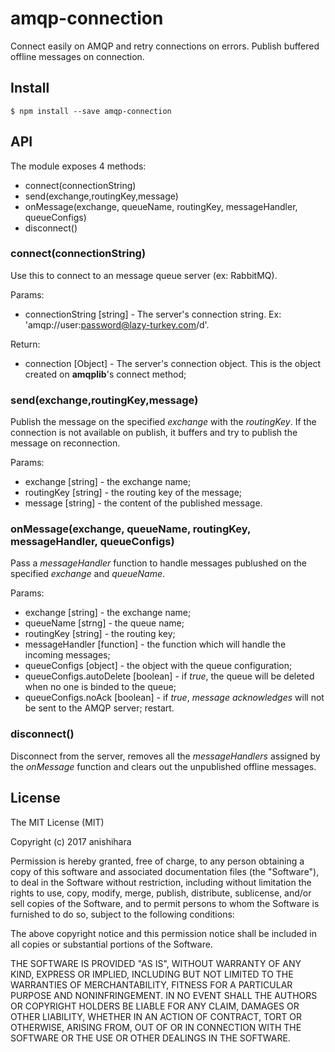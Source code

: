 # amqp-connection

Connect easily on AMQP and retry connections on errors. Publish buffered offline messages on connection.

## Install

```
$ npm install --save amqp-connection
```

## API

The module exposes 4 methods:

* connect(connectionString)
* send(exchange,routingKey,message)
* onMessage(exchange, queueName, routingKey, messageHandler, queueConfigs)
* disconnect()


### connect(connectionString)

Use this to connect to an message queue server (ex: RabbitMQ).

Params:

* connectionString [string] - The server's connection string. Ex: 'amqp://user:password@lazy-turkey.com/d'.

Return:

* connection [Object] - The server's connection object. This is the object created on **amqplib**'s connect method;

### send(exchange,routingKey,message)

Publish the message on the specified *exchange* with the *routingKey*. If the connection is not available on publish, it buffers and try to publish the message on reconnection.

Params:

* exchange [string] - the exchange name;
* routingKey [string] - the routing key of the message;
* message [string] - the content of the published message.

### onMessage(exchange, queueName, routingKey, messageHandler, queueConfigs)

Pass a *messageHandler* function to handle messages publushed on the specified *exchange* and *queueName*.

Params:

* exchange [string] - the exchange name;
* queueName [strng] - the queue name;
* routingKey [string] - the routing key;
* messageHandler [function] - the function which will handle the incoming messages;
* queueConfigs [object] - the object with the queue configuration;
* queueConfigs.autoDelete [boolean] - if *true*, the queue will be deleted when no one is binded to the queue;
* queueConfigs.noAck [boolean] - if *true*, *message acknowledges* will not be sent to the AMQP server; restart.

### disconnect()

Disconnect from the server, removes all the *messageHandlers* assigned by the *onMessage* function and clears out the unpublished offline messages.

## License

The MIT License (MIT)

Copyright (c) 2017 anishihara

Permission is hereby granted, free of charge, to any person obtaining a copy of
this software and associated documentation files (the "Software"), to deal in
the Software without restriction, including without limitation the rights to
use, copy, modify, merge, publish, distribute, sublicense, and/or sell copies of
the Software, and to permit persons to whom the Software is furnished to do so,
subject to the following conditions:

The above copyright notice and this permission notice shall be included in all
copies or substantial portions of the Software.

THE SOFTWARE IS PROVIDED "AS IS", WITHOUT WARRANTY OF ANY KIND, EXPRESS OR
IMPLIED, INCLUDING BUT NOT LIMITED TO THE WARRANTIES OF MERCHANTABILITY, FITNESS
FOR A PARTICULAR PURPOSE AND NONINFRINGEMENT. IN NO EVENT SHALL THE AUTHORS OR
COPYRIGHT HOLDERS BE LIABLE FOR ANY CLAIM, DAMAGES OR OTHER LIABILITY, WHETHER
IN AN ACTION OF CONTRACT, TORT OR OTHERWISE, ARISING FROM, OUT OF OR IN
CONNECTION WITH THE SOFTWARE OR THE USE OR OTHER DEALINGS IN THE SOFTWARE.
